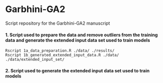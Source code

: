 # Garbhini-GA2
Script repository for the Garbhini-GA2 manuscript

#### 1. Script used to prepare the data and remove outliers from the training data and generate the extended input data set used to train models 
```{r, engine = 'bash', eval = FALSE}
Rscript 1a_data_preparation.R ./data/ ./results/
Rscript 1b_generated_extended_input_data.R ./data/ ./data/extended_input_set/

```
#### 2. Script used to generate the extended input data set used to train models 
```{r, engine = 'bash', eval = FALSE}
```
